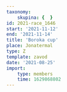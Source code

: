 ```yaml
---
taxonomy:
    skupina: {  }
id: 2021-race_1646
start: '2021-11-12'
end: '2021-11-14'
title: 'Boroka cup'
place: Jonatermal
type: Z
template: zavod
date: '2021-08-25'
import:
    type: members
    time: 1629868802
---
```


